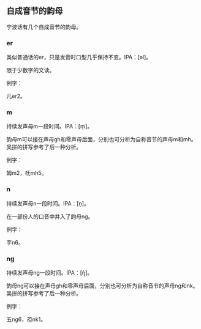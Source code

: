 ## 自成音节的韵母

宁波话有几个自成音节的韵母。

### er

类似普通话的er，只是发音时口型几乎保持不变。IPA：\[əl\]。

限于少数字的文读。

例字：

儿er2。

### m

持续发声母m一段时间。IPA：\[m̩\]。

韵母m可以接在声母gh和零声母后面，分别也可分析为自称音节的声母m和mh。吴拼的拼写参考了后一种分析。

例字：

姆m2，呒mh5。

### n

持续发声母n一段时间。IPA：\[n̩\]。

在一部份人的口音中并入了韵母ng。

例字：

芋n6。

### ng

持续发声母ng一段时间。IPA：\[ŋ̍\]。

韵母ng可以接在声母gh和零声母后面，分别也可分析为自称音节的声母ng和nk。吴拼的拼写参考了后一种分析。

例字：

五ng6，孲nk1。
